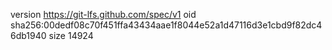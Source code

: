 version https://git-lfs.github.com/spec/v1
oid sha256:00dedf08c70f451ffa43434aae1f8044e52a1d47116d3e1cbd9f82dc46db1940
size 14924
